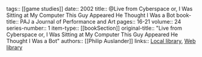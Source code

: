 tags:: [[game studies]]
date:: 2002
title:: @Live from Cyberspace or, I Was Sitting at My Computer This Guy Appeared He Thought I Was a Bot
book-title:: PAJ a Journal of Performance and Art
pages:: 16-21
volume:: 24
series-number:: 1
item-type:: [[bookSection]]
original-title:: "Live from Cyberspace or, I Was Sitting at My Computer This Guy Appeared He Thought I Was a Bot"
authors:: [[Philip Auslander]]
links:: [Local library](zotero://select/groups/2386895/items/G3NX8V97), [Web library](https://www.zotero.org/groups/2386895/items/G3NX8V97)
